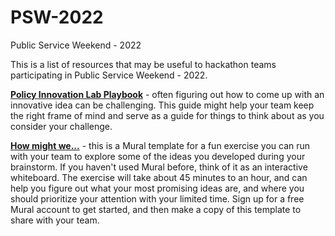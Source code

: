 # PSW-2022
Public Service Weekend - 2022

This is a list of resources that may be useful to hackathon teams participating in Public Service Weekend - 2022. 

**[Policy Innovation Lab Playbook](https://pitcases.org/policy-innovation-lab-playbook/)** - often figuring out how to come up with an innovative idea can be challenging.  This guide might help your team keep the right frame of mind and serve as a guide for things to think about as you consider your challenge. 

**[How might we...](https://app.mural.co/template/862a9a1b-6847-4117-8c00-7538d859f624/533f702c-c037-476e-b3e6-046c8c23d08f)** - this is a Mural template for a fun exercise you can run with your team to explore some of the ideas you developed during your brainstorm.  If you haven't used Mural before, think of it as an interactive whiteboard.  The exercise will take about 45 minutes to an hour, and can help you figure out what your most promising ideas are, and where you should prioritize your attention with your limited time.  Sign up for a free Mural account to get started, and then make a copy of this template to share with your team. 

